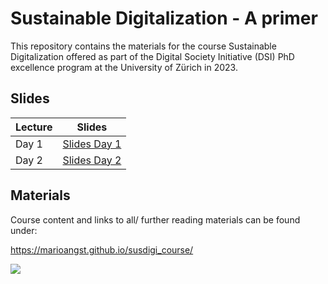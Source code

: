 # Sustainable Digitalization - A primer

This repository contains the materials for the course Sustainable Digitalization offered as part of the Digital Society Initiative (DSI) PhD excellence program at the University of Zürich in 2023.

## Slides

| Lecture                | Slides                                    |
|------------------------|-------------------------------------------|
| Day 1 | [Slides Day 1](./slides/slides_day1.html) |
| Day 2 | [Slides Day 2](./slides/slides_day2.html) |

## Materials

Course content and links to all/ further reading materials can be found under: 

https://marioangst.github.io/susdigi_course/

![](./book/images/leaf_image.png)

